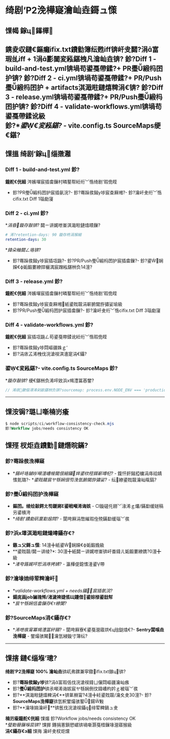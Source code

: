 ﻿# 绮剧‘P2浼樺寲瀹屾垚鎶ュ憡

## 馃幆 鎵ц鎽樿

鎸夌収鏈€鏂癱ifix.txt鐨勭簿纭甦iff锛屽叏閮?涓富瑕乨iff + 1涓彲閫変紭鍖栧凡瀹屾垚锛?
鉁?**Diff 1** - build-and-test.yml锛堝苟鍙戞帶鍒?+ PR璺緞杩囨护锛? 
鉁?**Diff 2** - ci.yml锛堝苟鍙戞帶鍒?+ PR/Push璺緞杩囨护 + artifacts淇濈暀鏈熺粺涓€锛? 
鉁?**Diff 3** - release.yml锛堝苟鍙戞帶鍒?+ PR/Push璺緞杩囨护锛? 
鉁?**Diff 4** - validate-workflows.yml锛堝苟鍙戞帶鍒讹級  
鉁?**鍙€変紭鍖?* - vite.config.ts SourceMaps绠€鍖?
---

## 馃搵 绮剧‘鎵ц缁撴灉

### Diff 1 - build-and-test.yml 鉁?
**鐘舵€侊細** 涔嬪墠宸插畬鏁村疄鐜帮紝绗﹀悎绮剧‘瑕佹眰

- 鉁?PR璺緞杩囨护宸插氨浣?- 鉁?骞跺彂鎺у埗宸查厤缃?- 鉁?瀹屽叏绗﹀悎cifix.txt Diff 1瑙勮寖

### Diff 2 - ci.yml 鉁?
**涓昏鏇存敼锛?* 閮ㄧ讲娓呭崟淇濈暀鏈熻皟鏁?
```yaml
# 浠?retention-days: 90 鏇存柊涓猴細
retention-days: 30
```

**鍏朵粬閮ㄥ垎锛?*

- 鉁?骞跺彂鎺у埗宸插瓨鍦?- 鉁?PR/Push璺緞杩囨护宸插畬鏁?- 鉁?鍙娴嬫€ф姤鍛婁繚鐣欐湡宸蹭紭鍖栦负14澶?
### Diff 3 - release.yml 鉁?
**鐘舵€侊細** 涔嬪墠宸插畬鏁村疄鐜帮紝绗﹀悎绮剧‘瑕佹眰

- 鉁?骞跺彂鎺у埗宸查厤缃紙鍙戝竷涓嶄腑閫斿彇娑堬級
- 鉁?PR/Push璺緞杩囨护宸插畬鏁?- 鉁?瀹屽叏绗﹀悎cifix.txt Diff 3瑙勮寖

### Diff 4 - validate-workflows.yml 鉁?
**鐘舵€侊細** 宸插瓨鍦ㄥ苟鍙戞帶鍒讹紝绗﹀悎瑕佹眰

- 鉁?骞跺彂鎺у埗閰嶇疆姝ｇ‘
- 鉁?涓庡叾浠栧伐浣滄祦淇濇寔涓€鑷?
### 鍙€変紭鍖?- vite.config.ts SourceMaps 鉁?
**鏇存敼锛?* 绠€鍖栦负浠呯敓浜х幆澧冨惎鐢?
```typescript
// 浠庡鏉傛潯浠剁畝鍖栦负锛?sourcemap: process.env.NODE_ENV === 'production',
```

---

## 馃洝锔?璐ㄩ噺楠岃瘉

```powershell
$ node scripts/ci/workflow-consistency-check.mjs
鉁?Workflow jobs/needs consistency OK
```

## 馃殌 杈炬垚鐨勯鏈熸晥鏋?
### 鉁?骞跺彂浼樺寲

- **鍚屽垎鏀噸澶嶆帹閫佷細鑷姩鍙栨秷鍓嶄竴杞?* - 鍑忓皯鎺掗槦涓庤祫婧愭氮璐?- **鍙戝竷宸ヤ綔娴佷笉浼氫腑閫斿彇娑?* - 纭繚鍙戝竷瀹屾暣鎬?
### 鉁?璺緞杩囨护浼樺寲

- **鏂囨。绫绘敼鍔ㄤ笉鍐嶈Е鍙戦噸浠诲姟** - CI鏇磋仛鐒﹀湪浠ｇ爜/鏋勫缓鐩稿叧鍙樻洿
- **绮剧‘鐨勮矾寰勫尮閰?* - 閬垮厤涓嶅繀瑕佺殑鏋勫缓瑙﹀彂

### 鉁?浜х墿淇濈暀鏈熶竴鑷存€?
- **鏃ュ父鎶ュ憡**: 14澶╋紙鍙娴嬫€ф姤鍛婏級
- **鍙戝竷/閮ㄧ讲绫?*: 30澶╋紙閮ㄧ讲娓呭崟锛屽畨鍏ㄦ姤鍛婁繚鎸?0澶╋級
- **渚夸簬娓呯悊涓庤拷婧?* - 瀛樺偍鎴愭湰鍙帶

### 鉁?瀹堟姢绯荤粺瀹屽

- **validate-workflows.yml + needs鑷宸插氨浣?*
- **鍚庣画job鏀瑰悕/渚濊禆婕傜Щ鑳借鍙婃椂鍙戠幇**
- **宸ヤ綔娴佸畬鏁存€т繚闅?*

### 鉁?SourceMaps涓€鑷存€?
- **浠呭彂甯冪幆澧冨紑鍚?* - 閬垮厤寮€鍙戞瀯寤烘€ц兘鎹熻€?- **Sentry闆嗘垚浼樺寲** - 鐢熶骇闂瀹氫綅鏇寸簿纭?
---

## 馃搳 鏈€缁堢‘璁?
**绮剧‘P2浼樺寲 100% 瀹屾垚**锛屼弗鏍兼寜鐓ifix.txt鎵ц锛?
- 鉁?**骞跺彂鎺у埗**锛?涓富瑕佸伐浣滄祦鍏ㄩ儴閰嶇疆瀹屾瘯
- 鉁?**璺緞杩囨护**锛氶噸浠诲姟宸ヤ綔娴侀伩鍏嶆枃妗ｇ被瑙﹀彂
- 鉁?**淇濈暀鏈熺粺涓€**锛氭棩甯?4澶╋紝鍙戝竷/瀹夊叏30澶?- 鉁?**SourceMaps浼樺寲**锛氫粎鐢熶骇鐜鍚敤
- 鉁?**瀹堟姢瀹屽**锛氬伐浣滄祦鑷绯荤粺鍋ュ叏

**楠岃瘉鐘舵€侊細** 馃煝 鉁?Workflow jobs/needs consistency OK  
**璧勬簮鏁堢巼锛?* 馃搱 鏄捐憲鎻愬崌锛堝噺灏戞棤鏁堟瀯寤猴級  
**涓€鑷存€э細** 馃挴 瀹屽叏杈炬爣

